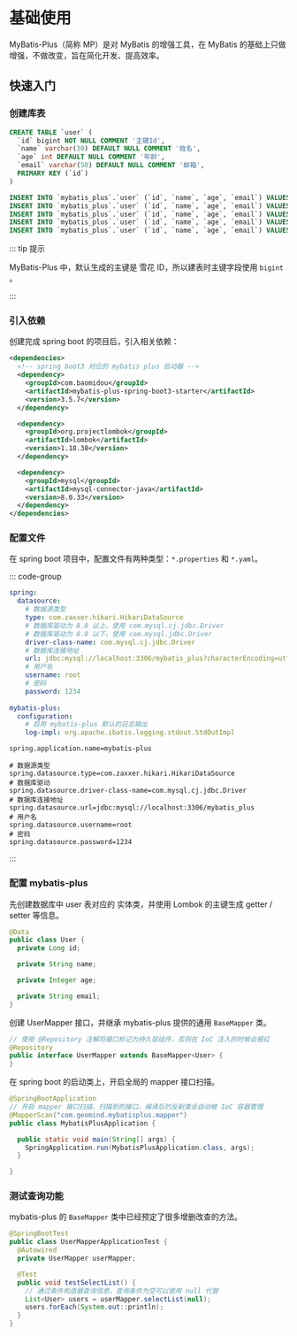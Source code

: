 # 基础使用

MyBatis-Plus（简称 MP）是对 MyBatis 的增强工具，在 MyBatis 的基础上只做增强，不做改变，旨在简化开发、提高效率。



## 快速入门

### 创建库表

```sql
CREATE TABLE `user` (
  `id` bigint NOT NULL COMMENT '主键Id',
  `name` varchar(30) DEFAULT NULL COMMENT '姓名',
  `age` int DEFAULT NULL COMMENT '年龄',
  `email` varchar(50) DEFAULT NULL COMMENT '邮箱',
  PRIMARY KEY (`id`)
)

INSERT INTO `mybatis_plus`.`user` (`id`, `name`, `age`, `email`) VALUES (1, '王一博', 24, '123@qq.com');
INSERT INTO `mybatis_plus`.`user` (`id`, `name`, `age`, `email`) VALUES (2, '陈楚生', 30, '123@qq.com');
INSERT INTO `mybatis_plus`.`user` (`id`, `name`, `age`, `email`) VALUES (3, '傅白衣', 105, '123@qq.com');
INSERT INTO `mybatis_plus`.`user` (`id`, `name`, `age`, `email`) VALUES (4, '李修缘', 70, '123@qq.com');
INSERT INTO `mybatis_plus`.`user` (`id`, `name`, `age`, `email`) VALUES (5, '刘德华', 68, '123@qq.com');
```

::: tip 提示

MyBatis-Plus 中，默认生成的主键是 雪花 ID，所以建表时主键字段使用 `bigint` 。

:::



### 引入依赖

创建完成 spring boot 的项目后，引入相关依赖：

```xml [pom.xml]
<dependencies>
  <!-- spring boot3 对应的 mybatis plus 启动器 -->
  <dependency>
    <groupId>com.baomidou</groupId>
    <artifactId>mybatis-plus-spring-boot3-starter</artifactId>
    <version>3.5.7</version>
  </dependency>

  <dependency>
    <groupId>org.projectlombok</groupId>
    <artifactId>lombok</artifactId>
    <version>1.18.38</version>
  </dependency>

  <dependency>
    <groupId>mysql</groupId>
    <artifactId>mysql-connector-java</artifactId>
    <version>8.0.33</version>
  </dependency>
</dependencies>
```



### 配置文件

在 spring boot 项目中，配置文件有两种类型：`*.properties` 和 `*.yaml`。

::: code-group

```yaml [application.yml]
spring:
  datasource:
    # 数据源类型
    type: com.zaxxer.hikari.HikariDataSource
    # 数据库驱动为 8.0 以上，使用 com.mysql.cj.jdbc.Driver
    # 数据库驱动为 8.0 以下，使用 com.mysql.jdbc.Driver
    driver-class-name: com.mysql.cj.jdbc.Driver
    # 数据库连接地址
    url: jdbc:mysql://localhost:3306/mybatis_plus?characterEncoding=utf-8&userSSL=false
    # 用户名
    username: root
    # 密码
    password: 1234
    
mybatis-plus:
  configuration:
    # 启用 mybatis-plus 默认的日志输出
    log-impl: org.apache.ibatis.logging.stdout.StdOutImpl
```

```properties [application.properties]
spring.application.name=mybatis-plus

# 数据源类型
spring.datasource.type=com.zaxxer.hikari.HikariDataSource
# 数据库驱动
spring.datasource.driver-class-name=com.mysql.cj.jdbc.Driver
# 数据库连接地址
spring.datasource.url=jdbc:mysql://localhost:3306/mybatis_plus
# 用户名
spring.datasource.username=root
# 密码
spring.datasource.password=1234
```

:::



### 配置 mybatis-plus

先创建数据库中 user 表对应的 实体类，并使用 Lombok 的主键生成 getter / setter 等信息。

```java [User]
@Data
public class User {
  private Long id;

  private String name;

  private Integer age;

  private String email;
}
```

创建 UserMapper 接口，并继承 mybatis-plus 提供的通用 `BaseMapper` 类。

```java [UserMapper]
// 使用 @Repository 注解将接口标记为持久层组件，否则在 IoC 注入的时候会报红
@Repository
public interface UserMapper extends BaseMapper<User> {
}
```

在 spring boot 的启动类上，开启全局的 mapper 接口扫描。

```java [MybatisPlusApplication] {3}
@SpringBootApplication
// 开启 mapper 接口扫描，扫描到的接口，编译后的反射类会自动被 IoC 容器管理
@MapperScan("com.geomind.mybatisplus.mapper") 
public class MybatisPlusApplication {

  public static void main(String[] args) {
    SpringApplication.run(MybatisPlusApplication.class, args);
  }

}
```



### 测试查询功能

mybatis-plus 的 `BaseMapper` 类中已经预定了很多增删改查的方法。

```java [UserMapperApplicationTest] {9}
@SpringBootTest
public class UserMapperApplicationTest {
  @Autowired
  private UserMapper userMapper;

  @Test
  public void testSelectList() {
    // 通过条件构造器查询信息，查询条件为空可以使用 null 代替
    List<User> users = userMapper.selectList(null);
    users.forEach(System.out::println);
  }
}
```



